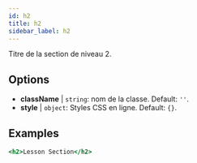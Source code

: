 ```yaml
---
id: h2
title: h2
sidebar_label: h2
---
```


Titre de la section de niveau 2.

## Options

* __className__ | `string`: nom de la classe. Default: `''`.
* __style__ | `object`: Styles CSS en ligne. Default: `{}`.


## Examples

```jsx live
<h2>Lesson Section</h2>
```

